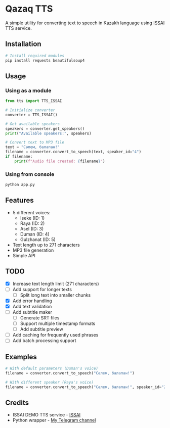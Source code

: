 # Qazaq TTS

A simple utility for converting text to speech in Kazakh language using [ISSAI](https://issai.nu.edu.kz) TTS service.

## Installation

```bash
# Install required modules
pip install requests beautifulsoup4
```

## Usage

### Using as a module
```python
from tts import TTS_ISSAI

# Initialize converter
converter = TTS_ISSAI()

# Get available speakers
speakers = converter.get_speakers()
print("Available speakers:", speakers)

# Convert text to MP3 file
text = "Сәлем, балапан!"
filename = converter.convert_to_speech(text, speaker_id="4")
if filename:
    print(f"Audio file created: {filename}")
```

### Using from console
```bash
python app.py
```

## Features

- 5 different voices:
  - Iseke (ID: 1)
  - Raya (ID: 2)
  - Asel (ID: 3)
  - Duman (ID: 4)
  - Gulzhanat (ID: 5)
- Text length up to 271 characters
- MP3 file generation
- Simple API

## TODO

- [x] Increase text length limit (271 characters)
- [ ] Add support for longer texts
  - [ ] Split long text into smaller chunks
- [x] Add error handling
- [x] Add text validation
- [ ] Add subtitle maker
  - [ ] Generate SRT files
  - [ ] Support multiple timestamp formats
  - [ ] Add subtitle preview
- [ ] Add caching for frequently used phrases
- [ ] Add batch processing support

## Examples

```python
# With default parameters (Duman's voice)
filename = converter.convert_to_speech("Сәлем, балапан!")

# With different speaker (Raya's voice)
filename = converter.convert_to_speech("Сәлем, балапан!", speaker_id="2")
```

## Credits

- ISSAI DEMO TTS service - [ISSAI](https://issai.nu.edu.kz/ru/tts2-rus/)
- Python wrapper - [My Telegram channel](https://t.me/davidsurgan)
